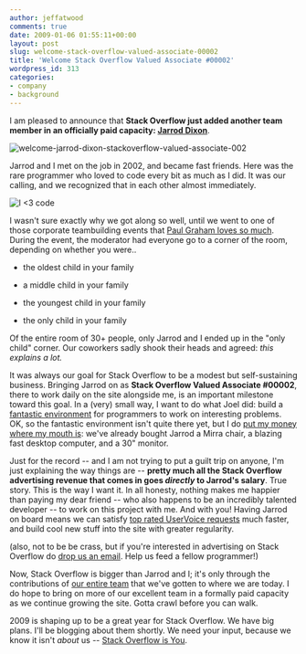 ```yaml
---
author: jeffatwood
comments: true
date: 2009-01-06 01:55:11+00:00
layout: post
slug: welcome-stack-overflow-valued-associate-00002
title: 'Welcome Stack Overflow Valued Associate #00002'
wordpress_id: 313
categories:
- company
- background
---
```



I am pleased to announce that **Stack Overflow just added another team member in an officially paid capacity: [Jarrod Dixon](http://stackoverflow.com/users/3/jarrod-dixon)**.



![welcome-jarrod-dixon-stackoverflow-valued-associate-002](/blog/images/wordpress/welcome-jarrod-dixon-stackoverflow-employee-002.jpg)



Jarrod and I met on the job in 2002, and became fast friends. Here was the rare programmer who loved to code every bit as much as I did. It was our calling, and we recognized that in each other almost immediately.



![I <3 code](http://i.stack.imgur.com/KVyDa.jpg)



I wasn't sure exactly why we got along so well, until we went to one of those corporate teambuilding events that [Paul Graham loves so much](http://www.paulgraham.com/boss.html).  During the event, the moderator had everyone go to a corner of the room, depending on whether you were..







  * the oldest child in your family

  * a middle child in your family

  * the youngest child in your family

  * the only child in your family




Of the entire room of 30+ people, only Jarrod and I ended up in the "only child" corner. Our coworkers sadly shook their heads and agreed: _this explains a lot._



It was always our goal for Stack Overflow to be a modest but self-sustaining business. Bringing Jarrod on as **Stack Overflow Valued Associate #00002**, there to work daily on the site alongside me, is an important milestone toward this goal. In a (very) small way, I want to do what Joel did: build a [fantastic environment](http://www.joelonsoftware.com/items/2008/12/29.html) for programmers to work on interesting problems. OK, so the fantastic environment isn't quite there yet, but I do [put my money where my mouth is](http://www.codinghorror.com/blog/archives/000666.html): we've already bought Jarrod a Mirra chair, a blazing fast desktop computer, and a 30" monitor.



Just for the record -- and I am not trying to put a guilt trip on anyone, I'm just explaining the way things are -- **pretty much all the Stack Overflow advertising revenue that comes in goes _directly_ to Jarrod's salary**. True story. This is the way I want it. In all honesty, nothing makes me happier than paying my dear friend -- who also happens to be an incredibly talented developer -- to work on this project with me. And with you! Having Jarrod on board means we can satisfy [top rated UserVoice requests](http://stackoverflow.uservoice.com/) much faster, and build cool new stuff into the site with greater regularity.



(also, not to be be crass, but if you're interested in advertising on Stack Overflow do [drop us an email](mailto:ads@stackoverflow.com). Help us feed a fellow programmer!)



Now, Stack Overflow is bigger than Jarrod and I; it's only through the contributions of [our entire team](http://stackoverflow.com/about) that we've gotten to where we are today. I do hope to bring on more of our excellent team in a formally paid capacity as we continue growing the site. Gotta crawl before you can walk.



2009 is shaping up to be a great year for Stack Overflow. We have big plans. I'll be blogging about them shortly. We need your input, because we know it isn't _about_ us -- [Stack Overflow is You](http://blog.stackoverflow.com/2008/11/stack-overflow-is-you/). 

